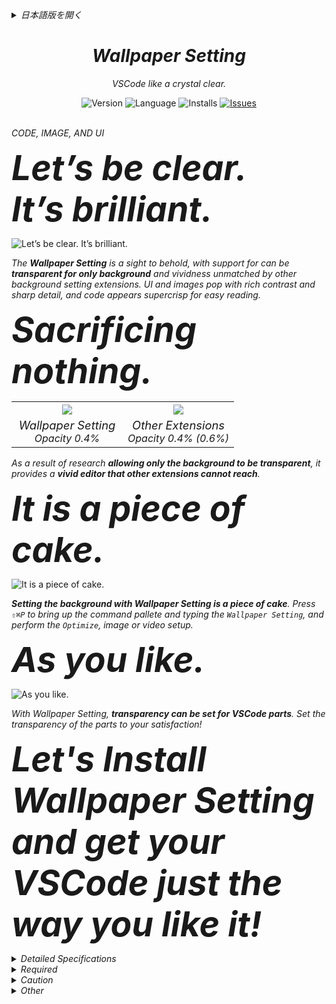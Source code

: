 <div>

<details><summary><i>日本語版を開く</i></summary>

<br />

_コード、画像、UI_

<font size="7"><span style="font-size:3.45rem;"><b><i>はっきり言えます。<br />くっきりクリアです。</i></b></span></font>

![くっきりクリアです。](docs/images/readme01.png)

_**Wallpaper Setting**が提供する背景は、目の覚めるような美しさ。**VSCode の背景だけを透明にする**事ができ、他の背景設定拡張機能と比べ物にならない鮮やかさです。UI と画像は豊かなコントラストで細部までくっきり際立たせ、コードはどこまでもシャープに読みやすく映し出します。_

<font size="7"><span style="font-size:3.45rem;"><b><i>デメリット？<br />メリットしかありません。</i></b></span></font>

<table width="100%">
  <tr>
    <th width="50%"><img src="docs/images/readme02.png" /></th>
    <th width="50%"><img src="docs/images/readme03.png" /></th>
  </tr>
  <tr>
    <td width="50%"><div align="center"><i><font size="3.5"><span style="font-size:1.15rem;">Wallpaper Setting</span></font><br />Opacity 0.4%</i></div></td>
    <td width="50%"><div align="center"><i><font size="3.5"><span style="font-size:1.15rem;">Other Extensions</span></font><br />Opacity 0.4% (0.6%)</i></div></td>
  </tr>
</table>

_**鮮やかなエディター。** Wallpaper Setting は**他の拡張機能では得られない鮮やかさ。** 何も犠牲にする事なく最高の体験が楽しめます。_

<font size="7"><span style="font-size:3.45rem;"><b><i>Wallpaper Setting を使い始めよう。</i></b></span></font>

![Wallpaper Setting を使い始めよう。](docs/images/readme04.ja.gif)

_**Wallpaper Setting で背景を設定するのはお茶のこさいさいです。** `⇧⌘P` でコマンドパレットを表示して `Wallpaper Setting` と入力し、メニューから`最適化`を実行して画像や動画を背景に設定する。それだけ。_

<font size="7"><span style="font-size:3.45rem;"><b><i>お気に召すまま。</i></b></span></font>

![お気に召すまま。](docs/images/readme05.ja.gif)

_Wallpaper Setting では VSCode のパーツ毎に透明度を設定できます。パーツ毎に見やすい透明度を設定して貴方だけの最高のエディターを手に入れましょう!_

<font size="7"><span style="font-size:3.45rem;"><b><i>さぁ Wallpaper Setting をインストールして、最高の VSCode を手に入れよう!</i></b></span></font>

<details><summary><i>詳細仕様</i></summary>

### _Wallpaper - 画像_

_画像を背景に設定する。_

| _名前_      | _必須_ | _概要_                               | _備考_ |
| :---------- | :----: | :----------------------------------- | :----- |
| _File path_ |   ○    | _背景に使用する画像ファイルのパス。_ |        |

### _Wallpaper - スライド_

_画像のスライドを背景に設定する。_

| _名前_               | _必須_ | _概要_                                                               | _備考_                                                                                       |
| :------------------- | :----: | :------------------------------------------------------------------- | :------------------------------------------------------------------------------------------- |
| _File paths_         |   ○    | _画像のスライドに使用する画像ファイルのパス。_                       |                                                                                              |
| _Interval time_      |   ○    | _画像の切り替え時間。 (時、分、秒、ミリ秒)_                          |                                                                                              |
| _Randome play_       |   -    | _画像の切り替えをランダムにする。_                                   | _デフォルト False_                                                                           |
| _Effect fade in_     |   -    | _画像の切り替え時にフェードイン効果を適用する。_                     | _デフォルト True_                                                                            |
| _Load wait complete_ |   -    | _画像のスライドに使用する全ての画像ファイルが読み込まれるまで待つ。_ | _デフォルト False <br /> 画像のファイルサイズによっては、起動に時間が掛かる場合があります。_ |

### _Wallpaper - 動画_

_動画を背景に設定する。_

| _名前_          | _必須_ | _概要_               | _備考_           |
| :-------------- | :----: | :------------------- | :--------------- |
| _Playback rate_ |   ○    | _動画の再生レート。_ | _デフォルト 1.0_ |

\* _ミュートになるのは仕様です。_

### _お気に入り_

_壁紙設定の登録と呼び出す機能です。_

| _Name_     | _Required_ | _Description_                                                 | _Remark_ |
| :--------- | :--------: | :------------------------------------------------------------ | :------- |
| _Start up_ |     -      | _VSCode 起動時の壁紙をお気に入り設定からランダムに設定する。_ |          |

#### _お気に入り - オンデマンド_

_お気に入りで設定した画像をインストールし直すことなく、背景画像を切り替えることができます。_

\* _お気に入りで設定した画像設定のみ。_

### _ウォーターマーク_

_VSCode のウォーターマーク画像を変更します。_

\* _ウォーターマークを設定した後で、`セット`か`リセット`を実行してください。_

### _フィルター_

_以下のグラフィック効果を画像や動画に適用する事が出来ます。_

- ぼかし
- 明度
- コントラスト
- グレイスケール
- 彩度
- セピア

\* _フィルターを設定した後で、`セット`か`リセット`を実行してください。_

### _WebSocket_

_[専用サーバー](https://github.com/Angelmaneuver/fortune-slip)を用意することで、 WebSocket 経由で壁紙を設定することができます。_

_又は、クライアントから接続された時に画像ファイルを返すアプリケーションであればこの機能を利用することができます。_

\* _サーバーからのレスポンスデータを検証できないので信頼できるサーバーでのみご利用ください。_

#### _Q & A_

_Q. なぜ http ではなく WebSocket なのか?_

_A. VSCode は **C**ontent **S**ecurity **P**olicy (コンテンツセキュリティポリシー) で http**s** と **ws** しか許可していません。_

### _同期_

_異なるマシン間で背景を共有する機能です。_

#### _アップロード_

_背景画像をアップロードします。_

#### _ダウンロード_

_画像をダウンロードし、背景に設定します。_

#### _デリート_

_アップロードした画像を削除します。_

<details><summary><i>注意事項</i></summary>

_同期機能は画像ファイルのデータを Base64 (文字列データ) に変換し、Settings Sync で共有することで実現しています。_

_Settings Sync のバックエンドは、おそらく Microsoft が提供しています。そして間違いなくこの用途 (画像データの共有) を目的としていません。_

_もし MB (KB もあるかもしれない) 以上の画像ファイルを Settings Sync で共有しようとすると **Microsoft は怒る**かもしれない。そして Microsoft はこの拡張機能を無効化し、場合によってはこの**拡張機能を使用しているユーザーアカウントが Settings Sync を使用できないようにする**かもしれません。_

_同期機能を使用する場合は、上記注意事項を理解した上でご利用ください。_

##### _アップロードする画像データについて_

_Settings Sync にアップロードされる Base64 データは、AES256 CTR モードで暗号化します。_

_従って元の画像が第三者の目に触れることはありません。_

_貴方がパスワードとソルトに不適切な値を用いるか、暗号モジュール呼び出しの実装で、この拡張機能の開発者がミスをしない限りは。_

</details>

### _アンインストール_

_VSCode から背景を消去し、この拡張機能に関するデータを削除します。_

### _環境変数のサポート_

_画像ファイルを指定するパスに環境変数を使用することができます。_

| _記法_              | _概要_                                                                            | _備考_                                              |
| :------------------ | :-------------------------------------------------------------------------------- | :-------------------------------------------------- |
| _${userHome}_       | _ログインユーザーのホームディレクトリの文字列パスを返します。_                    | _実装的には node.js の os.homedir を使用している。_ |
| _${\<環境変数名\>}_ | _$\{~\} で指定された環境変数が存在する場合、その環境変数の値で置き換えられます。_ |                                                     |

</details>

<details><summary><i>必要要件</i></summary>

### _書き込み権限_

_この拡張機能は VSCode インストールディレクトリ配下にある以下のファイルを変更します。よって、それらのファイルへの書き込み権限が必要です。_

1. _/Resources/app/out/vs/code/electron-sandbox/workbench/workbench.js_

_そのため Linux 向けの App Store 『Snap Store』からインストールした VSCode では、この拡張機能を使用できません (書き込み権限が取得できないため)。_

</details>

<details><summary><i>注意事項</i></summary>

### _この拡張機能は貴方の環境にどのような影響を与えますか?_

_この拡張機能は VSCode インストールディレクトリ配下の以下のファイルを変更します。_

1. _/Resources/app/out/vs/code/electron-sandbox/workbench/workbench.js_

_及び以下のファイルに変更を加えます。_

1. _settings.json_
1. _extensions.json (同期機能を使用する時のみ)_

### _サポートされていないと警告が表示される_

_VSCode 1.72 以前では当該メッセージは表示されませんでした。実際は表示されるのが正しいです。_

_[この警告メッセージに関して公式は、以下のように述べています。](https://code.visualstudio.com/docs/supporting/faq#_installation-appears-to-be-corrupt-unsupported)_

> _私たちは VSCode のパッチ適用をブロックしようとしているわけではありませんが、VSCode にパッチを適用するということはサポートされていない VSCode を使用しているという認識を高めたいと考えています。_

_この主張を尊重し、この拡張機能では当該メッセージが表示されないようにするような対応はしません。_

_仮に表示されないようにしたとしても公式はさらにそれを防ごうとして、いたちごっこになると考えています。_

</details>

<details><summary><i>その他</i></summary>

### _この拡張機能で使用している外部ライブラリ_

1. _[vscode/l10n](https://github.com/microsoft/vscode-l10n)_
1. _[jsonc-parser](https://github.com/microsoft/node-jsonc-parser)_
1. _[clean-css](https://github.com/clean-css/clean-css)_
1. _[terser](https://github.com/terser/terser)_

</details>

</details>

</div>

<div align="center" style="text-align:center;">
	<h1><i>Wallpaper Setting</i></h1>
	<p><i>VSCode like a crystal clear.</i></p>
	<div>
		<img alt="Version" src="https://img.shields.io/visual-studio-marketplace/v/angelmaneuver.wallpaper-setting?color=blue" />
		<img alt="Language" src="https://img.shields.io/badge/Language-en%2Cja-brightgreen?logo=Language">
		<img alt="Installs" src="https://img.shields.io/visual-studio-marketplace/i/Angelmaneuver.wallpaper-setting" />
		<a href="https://github.com/Angelmaneuver/wallpaper-setting/issues">
			<img alt="Issues" src="https://img.shields.io/github/issues/Angelmaneuver/wallpaper-setting?color=#86D492" />
		</a>
	</div>
</div>

<br />

_CODE, IMAGE, AND UI_

<font size="7"><span style="font-size:3.45rem;"><b><i>Let’s be clear.<br />It’s brilliant.</i></b></span></font>

![Let’s be clear. It’s brilliant.](docs/images/readme01.png)

_The **Wallpaper Setting** is a sight to behold, with support for can be **transparent for only background** and vividness unmatched by other background setting extensions. UI and images pop with rich contrast and sharp detail, and code appears supercrisp for easy reading._

<font size="7"><span style="font-size:3.45rem;"><b><i>Sacrificing nothing.</i></b></span></font>

<table width="100%">
  <tr>
    <th width="50%"><img src="docs/images/readme02.png" /></th>
    <th width="50%"><img src="docs/images/readme03.png" /></th>
  </tr>
  <tr>
    <td width="50%"><div align="center"><i><font size="3.5"><span style="font-size:1.15rem;">Wallpaper Setting</span></font><br />Opacity 0.4%</i></div></td>
    <td width="50%"><div align="center"><i><font size="3.5"><span style="font-size:1.15rem;">Other Extensions</span></font><br />Opacity 0.4% (0.6%)</i></div></td>
  </tr>
</table>

_As a result of research **allowing only the background to be transparent**, it provides a **vivid editor that other extensions cannot reach**._

<font size="7"><span style="font-size:3.45rem;"><b><i>It is a piece of cake.</i></b></span></font>

![It is a piece of cake.](docs/images/readme04.gif)

_**Setting the background with Wallpaper Setting is a piece of cake**. Press `⇧⌘P` to bring up the command pallete and typing the `Wallpaper Setting`, and perform the `Optimize`, image or video setup._

<font size="7"><span style="font-size:3.45rem;"><b><i>As you like.</i></b></span></font>

![As you like.](docs/images/readme05.gif)

_With Wallpaper Setting, **transparency can be set for VSCode parts**. Set the transparency of the parts to your satisfaction!_

<font size="7"><span style="font-size:3.45rem;"><b><i>Let's Install Wallpaper Setting and get your VSCode just the way you like it!</i></b></span></font>

<details><summary><i>Detailed Specifications</i></summary>

### _Wallpaper - Image_

_Set the background image._

| _Name_      | _Required_ | _Description_                                    | _Remark_ |
| :---------- | :--------: | :----------------------------------------------- | :------- |
| _File path_ |     ○      | _Path of the file to be used for the wallpaper._ |          |

### _Wallpaper - Slide_

_Set the background of images slide._

| _Name_               | _Required_ | _Description_                                                 | _Remark_                                                                        |
| :------------------- | :--------: | :------------------------------------------------------------ | :------------------------------------------------------------------------------ |
| _File paths_         |     ○      | _Path of the files to be used for the images slide._          |                                                                                 |
| _Interval time_      |     ○      | _Image switching time. (Hour, Minute, Second, MilliSecond)_   |                                                                                 |
| _Randome play_       |     -      | _Randomize image switching._                                  | _Default False._                                                                |
| _Effect fade in_     |     -      | _Display Fade in effect when switching image._                | _Default True._                                                                 |
| _Load wait complete_ |     -      | _Wait for the screen to display until all images are loaded._ | _Default False. <br /> Depending on the images file size, startup may be slow._ |

### _Wallpaper - Movie_

_Set the background of movie._

| _Name_          | _Required_ | _Description_          | _Remark_       |
| :-------------- | :--------: | :--------------------- | :------------- |
| _Playback rate_ |     ○      | _Movie playback rate._ | _Default 1.0._ |

\* _Mute is a specification._

### _Favorite_

_Register and recall background settings._

| _Name_     | _Required_ | _Description_                                                               | _Remark_ |
| :--------- | :--------: | :-------------------------------------------------------------------------- | :------- |
| _Start up_ |     -      | _Set a random background from the favorite settings when VSCode starts up._ |          |

#### _Favorite - On demand_

_Switch images without having to install your favorite images each time._

\* _Only favorite image._

### _Watermark_

_Change the image of VSCode's watermark._

\* _Then, after set the watermark setting, run `Set` or `Reset`._

### _Filter_

_The following graphical effects can be applied to image or video._

- Blur
- Brightness
- Contrast
- Grayscale
- Saturate
- Sepia

\* _Then, after set the filter setting, run `Set` or `Reset`._

### _WebSocket_

_By preparing a [dedicated server](https://github.com/Angelmaneuver/fortune-slip), wallpaper can be set via WebSocket._

_otherwise, an application that sends image data when a client makes a WebSocket connection can be substituted._

\* _Please use only trusted server as we can't verify delivery data._

#### _Q & A_

_Q. Why WebSocket instead of http ?_

_A. VSCode only allows http**s** and ws in **C**ontent **S**ecurity **P**olicy_

### _Sync_

_Background image can be shared between different machines._

#### _Upload_

_Upload the background image._

#### _Download_

_Download and setup the background image._

#### _Delete_

_Delete uploaded image._

<details><summary><i>Warning</i></summary>

_The Sync feature is achieved by converting image data to strings in Base64 and sharing them via Settings Sync._

_Settings Sync backend is probably provided by Microsoft. And definitely not intended for image data sharing._

_If you try to share an image file over MB (maybe even KB) with Settings Sync, **Microsoft will be offended**. They will reject the this extension and possibly **disable the account of the user using the this extension from Settings Sync**._

_If you use it, please take its dangers into consideration._

##### _About image data to be uploaded_

_The Base64 string uploaded to Settings Sync is encrypted in AES256 CTR mode._

_Therefore, there is no fear of prying eye._

_Unless you use poor values for password and salt, or I have made a mistake in the implementation of the cryptographic call._

</details>

### _Uninstall_

_Erase wallpaper from VSCode, and delete data related to Wallpaper Setting._

### _Environment Variables Support_

_Environment variables can be used in the path that specifies the image file._

| _Notation_                          | _Description_                                                                          | _Remark_                                          |
| :---------------------------------- | :------------------------------------------------------------------------------------- | :------------------------------------------------ |
| _${userHome}_                       | _Returns the string path of the current user's home directory._                        | _Implementation-wise, we use node.js os.homedir._ |
| _${\<Environment Variables Name\>}_ | _If the environment variable specified in $\{~\} exists, it is replaced by its value._ |                                                   |

</details>

<details><summary><i>Required</i></summary>

### _Write permission_

_This extension modifies the following files in the VSCode installation directory, so requires write permission._

1. _/Resources/app/out/vs/code/electron-sandbox/workbench/workbench.js_

_Therefor, this extension cannot be used with VSCode installed from "Snap Store" App Store for Linux (Because write permission cannot be obtained)._

</details>

<details><summary><i>Caution</i></summary>

### _How will this extension affect your environment ?_

_This extension modifies the following files in the VSCode installation directory._

1. _/Resources/app/out/vs/code/electron-sandbox/workbench/workbench.js_

_and following files._

1. _settings.json_
1. _extensions.json (Only when using the Sync feature)_

### _You will be warned that it is not supported_

_Prior to VSCode 1.72, the relevant message was not displayed.
In fact, it is more correct to display._

_[The official explanation of this message is roughly as follows.](https://code.visualstudio.com/docs/supporting/faq#_installation-appears-to-be-corrupt-unsupported)_

> _We are not trying to block VS Code patching, but we want to raise awareness that patching VS Code means you are running an unsupported version._

_Respecting this assertion, this extension makes no attempt to prevent such messages from being displayed._

_Even if we were to prevent it from being displayed, I believe the officials will block it._

</details>

<details><summary><i>Other</i></summary>

### _External libraries used by this extension_

1. _[vscode/l10n](https://github.com/microsoft/vscode-l10n)_
1. _[jsonc-parser](https://github.com/microsoft/node-jsonc-parser)_
1. _[clean-css](https://github.com/clean-css/clean-css)_
1. _[terser](https://github.com/terser/terser)_

</details>
